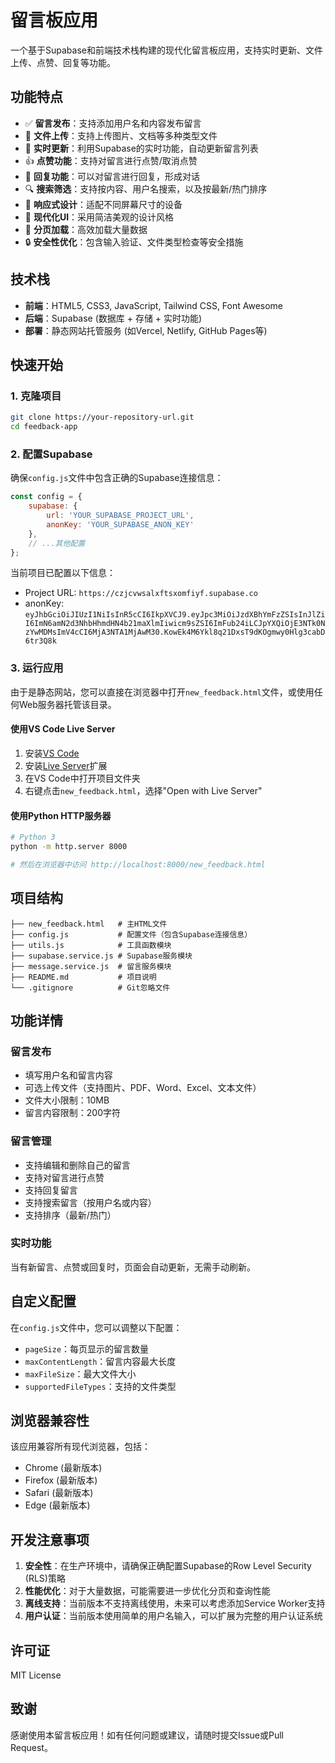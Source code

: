 # 留言板应用

一个基于Supabase和前端技术栈构建的现代化留言板应用，支持实时更新、文件上传、点赞、回复等功能。

## 功能特点

- ✅ **留言发布**：支持添加用户名和内容发布留言
- 📁 **文件上传**：支持上传图片、文档等多种类型文件
- 🔄 **实时更新**：利用Supabase的实时功能，自动更新留言列表
- 👍 **点赞功能**：支持对留言进行点赞/取消点赞
- 💬 **回复功能**：可以对留言进行回复，形成对话
- 🔍 **搜索筛选**：支持按内容、用户名搜索，以及按最新/热门排序
- 📱 **响应式设计**：适配不同屏幕尺寸的设备
- 🎨 **现代化UI**：采用简洁美观的设计风格
- 📄 **分页加载**：高效加载大量数据
- 🔒 **安全性优化**：包含输入验证、文件类型检查等安全措施

## 技术栈

- **前端**：HTML5, CSS3, JavaScript, Tailwind CSS, Font Awesome
- **后端**：Supabase (数据库 + 存储 + 实时功能)
- **部署**：静态网站托管服务 (如Vercel, Netlify, GitHub Pages等)

## 快速开始

### 1. 克隆项目

```bash
git clone https://your-repository-url.git
cd feedback-app
```

### 2. 配置Supabase

确保`config.js`文件中包含正确的Supabase连接信息：

```javascript
const config = {
    supabase: {
        url: 'YOUR_SUPABASE_PROJECT_URL',
        anonKey: 'YOUR_SUPABASE_ANON_KEY'
    },
    // ...其他配置
};
```

当前项目已配置以下信息：
- Project URL: `https://czjcvwsalxftsxomfiyf.supabase.co`
- anonKey: `eyJhbGciOiJIUzI1NiIsInR5cCI6IkpXVCJ9.eyJpc3MiOiJzdXBhYmFzZSIsInJlZiI6ImN6amN2d3NhbHhmdHN4b21maXlmIiwicm9sZSI6ImFub24iLCJpYXQiOjE3NTk0NzYwMDMsImV4cCI6MjA3NTA1MjAwM30.KowEk4M6Ykl8q21DxsT9dKOgmwy0Hlg3cabD6tr3Q8k`

### 3. 运行应用

由于是静态网站，您可以直接在浏览器中打开`new_feedback.html`文件，或使用任何Web服务器托管该目录。

#### 使用VS Code Live Server

1. 安装[VS Code](https://code.visualstudio.com/)
2. 安装[Live Server](https://marketplace.visualstudio.com/items?itemName=ritwickdey.LiveServer)扩展
3. 在VS Code中打开项目文件夹
4. 右键点击`new_feedback.html`，选择"Open with Live Server"

#### 使用Python HTTP服务器

```bash
# Python 3
python -m http.server 8000

# 然后在浏览器中访问 http://localhost:8000/new_feedback.html
```

## 项目结构

```
├── new_feedback.html   # 主HTML文件
├── config.js           # 配置文件（包含Supabase连接信息）
├── utils.js            # 工具函数模块
├── supabase.service.js # Supabase服务模块
├── message.service.js  # 留言服务模块
├── README.md           # 项目说明
└── .gitignore          # Git忽略文件
```

## 功能详情

### 留言发布

- 填写用户名和留言内容
- 可选上传文件（支持图片、PDF、Word、Excel、文本文件）
- 文件大小限制：10MB
- 留言内容限制：200字符

### 留言管理

- 支持编辑和删除自己的留言
- 支持对留言进行点赞
- 支持回复留言
- 支持搜索留言（按用户名或内容）
- 支持排序（最新/热门）

### 实时功能

当有新留言、点赞或回复时，页面会自动更新，无需手动刷新。

## 自定义配置

在`config.js`文件中，您可以调整以下配置：

- `pageSize`：每页显示的留言数量
- `maxContentLength`：留言内容最大长度
- `maxFileSize`：最大文件大小
- `supportedFileTypes`：支持的文件类型

## 浏览器兼容性

该应用兼容所有现代浏览器，包括：
- Chrome (最新版本)
- Firefox (最新版本)
- Safari (最新版本)
- Edge (最新版本)

## 开发注意事项

1. **安全性**：在生产环境中，请确保正确配置Supabase的Row Level Security (RLS)策略
2. **性能优化**：对于大量数据，可能需要进一步优化分页和查询性能
3. **离线支持**：当前版本不支持离线使用，未来可以考虑添加Service Worker支持
4. **用户认证**：当前版本使用简单的用户名输入，可以扩展为完整的用户认证系统

## 许可证

MIT License

## 致谢

感谢使用本留言板应用！如有任何问题或建议，请随时提交Issue或Pull Request。
